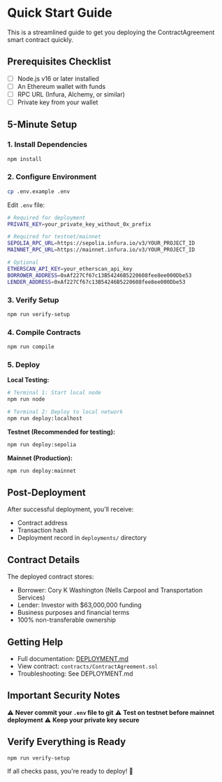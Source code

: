 # Quick Start Guide

This is a streamlined guide to get you deploying the ContractAgreement smart contract quickly.

## Prerequisites Checklist

- [ ] Node.js v16 or later installed
- [ ] An Ethereum wallet with funds
- [ ] RPC URL (Infura, Alchemy, or similar)
- [ ] Private key from your wallet

## 5-Minute Setup

### 1. Install Dependencies

```bash
npm install
```

### 2. Configure Environment

```bash
cp .env.example .env
```

Edit `.env` file:
```bash
# Required for deployment
PRIVATE_KEY=your_private_key_without_0x_prefix

# Required for testnet/mainnet
SEPOLIA_RPC_URL=https://sepolia.infura.io/v3/YOUR_PROJECT_ID
MAINNET_RPC_URL=https://mainnet.infura.io/v3/YOUR_PROJECT_ID

# Optional
ETHERSCAN_API_KEY=your_etherscan_api_key
BORROWER_ADDRESS=0xAf227Cf67c13B54246B5220608fee8ee000Dbe53
LENDER_ADDRESS=0xAf227Cf67c13B54246B5220608fee8ee000Dbe53
```

### 3. Verify Setup

```bash
npm run verify-setup
```

### 4. Compile Contracts

```bash
npm run compile
```

### 5. Deploy

**Local Testing:**
```bash
# Terminal 1: Start local node
npm run node

# Terminal 2: Deploy to local network
npm run deploy:localhost
```

**Testnet (Recommended for testing):**
```bash
npm run deploy:sepolia
```

**Mainnet (Production):**
```bash
npm run deploy:mainnet
```

## Post-Deployment

After successful deployment, you'll receive:
- Contract address
- Transaction hash
- Deployment record in `deployments/` directory

## Contract Details

The deployed contract stores:
- Borrower: Cory K Washington (Nells Carpool and Transportation Services)
- Lender: Investor with $63,000,000 funding
- Business purposes and financial terms
- 100% non-transferable ownership

## Getting Help

- Full documentation: [DEPLOYMENT.md](DEPLOYMENT.md)
- View contract: `contracts/ContractAgreement.sol`
- Troubleshooting: See DEPLOYMENT.md

## Important Security Notes

⚠️ **Never commit your `.env` file to git**
⚠️ **Test on testnet before mainnet deployment**
⚠️ **Keep your private key secure**

## Verify Everything is Ready

```bash
npm run verify-setup
```

If all checks pass, you're ready to deploy! 🚀
